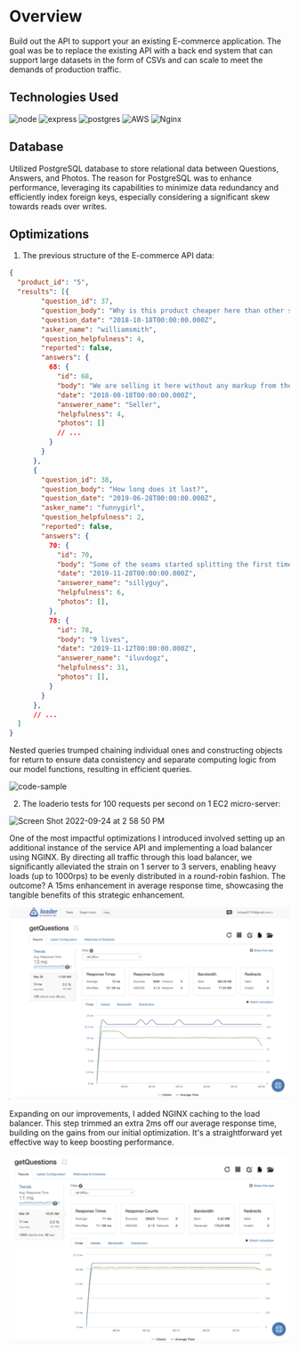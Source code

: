 # Overview

Build out the API to support your an existing E-commerce application. The goal was be to replace the existing API with a back end system that can support large datasets in the form of CSVs and can scale to meet the demands of production traffic.

## Technologies Used

![node](https://img.shields.io/badge/Node.js-43853D?style=for-the-badge&logo=node.js&logoColor=white) ![express](https://img.shields.io/badge/Express.js-000000?style=for-the-badge&logo=express&logoColor=white) ![postgres](https://img.shields.io/badge/PostgreSQL-316192?style=for-the-badge&logo=postgresql&logoColor=white) ![AWS](https://img.shields.io/badge/AWS-%23FF9900.svg?style=for-the-badge&logo=amazon-aws&logoColor=white) ![Nginx](https://img.shields.io/badge/nginx-%23009639.svg?style=for-the-badge&logo=nginx&logoColor=white)

## Database

Utilized PostgreSQL database to store relational data between Questions, Answers, and Photos. The reason for PostgreSQL was to enhance performance, leveraging its capabilities to minimize data redundancy and efficiently index foreign keys, especially considering a significant skew towards reads over writes.

## Optimizations

1. The previous structure of the E-commerce API data:

```json
{
  "product_id": "5",
  "results": [{
        "question_id": 37,
        "question_body": "Why is this product cheaper here than other sites?",
        "question_date": "2018-10-18T00:00:00.000Z",
        "asker_name": "williamsmith",
        "question_helpfulness": 4,
        "reported": false,
        "answers": {
          68: {
            "id": 68,
            "body": "We are selling it here without any markup from the middleman!",
            "date": "2018-08-18T00:00:00.000Z",
            "answerer_name": "Seller",
            "helpfulness": 4,
            "photos": []
            // ...
          }
        }
      },
      {
        "question_id": 38,
        "question_body": "How long does it last?",
        "question_date": "2019-06-28T00:00:00.000Z",
        "asker_name": "funnygirl",
        "question_helpfulness": 2,
        "reported": false,
        "answers": {
          70: {
            "id": 70,
            "body": "Some of the seams started splitting the first time I wore it!",
            "date": "2019-11-28T00:00:00.000Z",
            "answerer_name": "sillyguy",
            "helpfulness": 6,
            "photos": [],
          },
          78: {
            "id": 78,
            "body": "9 lives",
            "date": "2019-11-12T00:00:00.000Z",
            "answerer_name": "iluvdogz",
            "helpfulness": 31,
            "photos": [],
          }
        }
      },
      // ...
  ]
}
```
Nested queries trumped chaining individual ones and constructing objects for return to ensure data consistency and separate computing logic from our model functions, resulting in efficient queries.

![code-sample](https://github.com/SDC-Product-project/Q-A/blob/main/images/getQuestionsQuery.png)

2. The loaderio tests for 100 requests per second on 1 EC2 micro-server:

![Screen Shot 2022-09-24 at 2 58 50 PM](https://github.com/SDC-Product-project/Q-A/blob/main/images/loaderio-getQuestions-DEPLOYED.png)

  One of the most impactful optimizations I introduced involved setting up an additional instance of the service API and implementing a load balancer using NGINX. By directing all traffic through this load balancer, we significantly alleviated the strain on 1 server to 3 servers, enabling heavy loads (up to 1000rps) to be evenly distributed in a round-robin fashion. The outcome? A 15ms enhancement in average response time, showcasing the tangible benefits of this strategic enhancement.
  
  ![Screen Shot 2022-09-24 at 2 59 09 PM](https://github.com/Atelier-Back-End/Q-A/blob/main/images/loaderio-getQuestions-DEPLOYED.png)
  
  Expanding on our improvements, I added NGINX caching to the load balancer. This step trimmed an extra 2ms off our average response time, building on the gains from our initial optimization. It's a straightforward yet effective way to keep boosting performance.
 
  ![Screen Shot 2022-09-24 at 2 59 30 PM](https://github.com/Atelier-Back-End/Q-A/blob/main/images/Loaderio-NGINX-CACHING-getQuestions.png)

